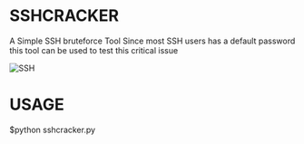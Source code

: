 # SSHCRACKER
A Simple SSH bruteforce Tool 
Since most SSH users has a default password this tool can be used to test this critical issue

![SSH](https://user-images.githubusercontent.com/30495066/72669883-f2dad600-3a3f-11ea-8229-846b69586d33.PNG)

# USAGE
 $python sshcracker.py
